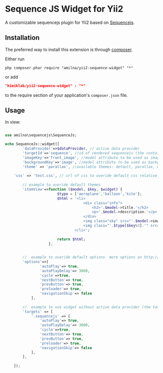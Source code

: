 Sequence JS Widget for Yii2
========================
A customizable sequencejs plugin for Yii2 based on [Sequencejs](http://www.sequencejs.com/).

Installation
------------
The preferred way to install this extension is through [composer](http://getcomposer.org/download/).

Either run

```
php composer.phar require "amilna/yii2-sequence-widget" "*"
```

or add

```json
"himiklab/yii2-sequence-widget" : "*"
```

to the require section of your application's `composer.json` file.

Usage
-----
In view:

```php

use amilna\sequencejs\SequenceJs;

echo SequenceJs::widget([
		'dataProvider'=>$dataProvider, // active data provider
		'targetId'=>'sequence',	//id of rendered sequencejs (the container will constructed by the widget with the given id)
		'imageKey'=>'front_image', //model attribute to be used as image
		'backgroundKey'=>'image', //model attribute to be used as background
		'theme' => 'parallax', //available themes: default, parallax, modern
 
 	'css' => 'test.css', // url of css to overide default css relative from @web	
  
		// example to overide default themes
		'itemView'=>function ($model, $key, $widget) {					
						$type = ['aeroplane','balloon','kite'];
						$html = '<li>
									<div class="info">
										<h2>'.$model->title.'</h2>
										<p>'.$model->description.'</p>
									</div>
									<img class="sky" src="'.$model->image.'" alt="Blue Sky" />
									<img class="'.$type[$key%3].'" src="'.$model->front_image.'" alt="Aeroplane" />
								</li>';
										
						return $html;
					}, 
		
		
		//	example to overide default options	more options on http://sequencejs.com
		'options'=>[
				'autoPlay'=> true,
				'autoPlayDelay'=> 3000,
				'cycle'=>true,						
				'nextButton'=> true,
				'prevButton'=> true,
				'preloader'=> true,
				'navigationSkip'=> false
			],
		
		//	example to use widget without active data provider (the target selector should already rendered)
		'targets' => [
			'.sequencejs' => [
				'autoPlay'=> true,
				'autoPlayDelay'=> 3000,
				'cycle'=>true,						
				'nextButton'=> true,
				'prevButton'=> true,
				'preloader'=> true,
				'navigationSkip'=> false
			],
		],
		 						
 	]); 
```